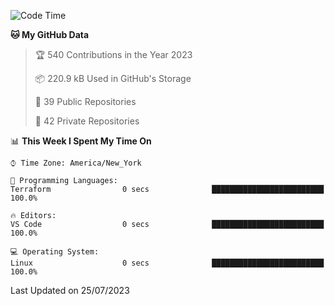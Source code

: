 <!--START_SECTION:waka-->
![Code Time](http://img.shields.io/badge/Code%20Time-202%20hrs%2051%20mins-blue)

**🐱 My GitHub Data** 

> 🏆 540 Contributions in the Year 2023
 > 
> 📦 220.9 kB Used in GitHub's Storage 
 > 
> 📜 39 Public Repositories 
 > 
> 🔑 42 Private Repositories  
 > 
📊 **This Week I Spent My Time On** 

```text
⌚︎ Time Zone: America/New_York

💬 Programming Languages: 
Terraform                0 secs              █████████████████████████   100.0%

🔥 Editors: 
VS Code                  0 secs              █████████████████████████   100.0%

💻 Operating System: 
Linux                    0 secs              █████████████████████████   100.0%

```


 Last Updated on 25/07/2023
<!--END_SECTION:waka-->